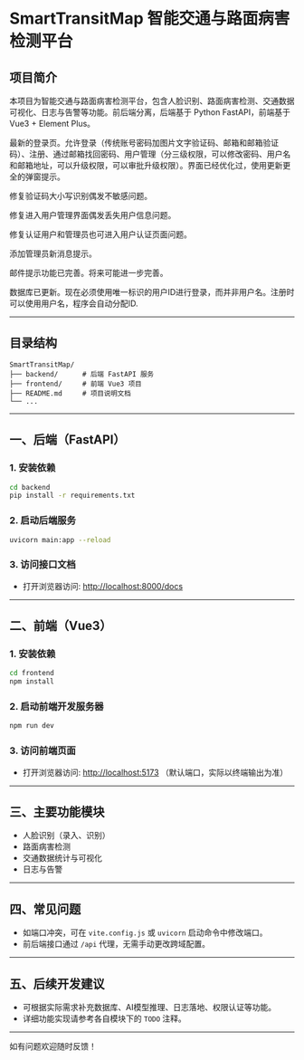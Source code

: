 # SmartTransitMap 智能交通与路面病害检测平台

## 项目简介
本项目为智能交通与路面病害检测平台，包含人脸识别、路面病害检测、交通数据可视化、日志与告警等功能。前后端分离，后端基于 Python FastAPI，前端基于 Vue3 + Element Plus。

最新的登录页。允许登录（传统账号密码加图片文字验证码、邮箱和邮箱验证码）、注册、通过邮箱找回密码、用户管理（分三级权限，可以修改密码、用户名和邮箱地址，可以升级权限，可以审批升级权限）。界面已经优化过，使用更新更全的弹窗提示。

修复验证码大小写识别偶发不敏感问题。

修复进入用户管理界面偶发丢失用户信息问题。

修复认证用户和管理员也可进入用户认证页面问题。

添加管理员新消息提示。

邮件提示功能已完善。将来可能进一步完善。

数据库已更新。现在必须使用唯一标识的用户ID进行登录，而并非用户名。注册时可以使用用户名，程序会自动分配ID.

---

## 目录结构
```
SmartTransitMap/
├── backend/      # 后端 FastAPI 服务
├── frontend/     # 前端 Vue3 项目
├── README.md     # 项目说明文档
└── ...
```

---

## 一、后端（FastAPI）

### 1. 安装依赖
```bash
cd backend
pip install -r requirements.txt
```

### 2. 启动后端服务
```bash
uvicorn main:app --reload
```

### 3. 访问接口文档
- 打开浏览器访问: [http://localhost:8000/docs](http://localhost:8000/docs)

---

## 二、前端（Vue3）

### 1. 安装依赖
```bash
cd frontend
npm install
```

### 2. 启动前端开发服务器
```bash
npm run dev
```

### 3. 访问前端页面
- 打开浏览器访问: [http://localhost:5173](http://localhost:5173) （默认端口，实际以终端输出为准）

---

## 三、主要功能模块
- 人脸识别（录入、识别）
- 路面病害检测
- 交通数据统计与可视化
- 日志与告警

---

## 四、常见问题
- 如端口冲突，可在 `vite.config.js` 或 `uvicorn` 启动命令中修改端口。
- 前后端接口通过 `/api` 代理，无需手动更改跨域配置。

---

## 五、后续开发建议
- 可根据实际需求补充数据库、AI模型推理、日志落地、权限认证等功能。
- 详细功能实现请参考各自模块下的 `TODO` 注释。

---

如有问题欢迎随时反馈！ 
